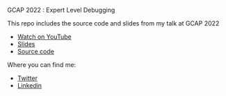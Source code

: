 GCAP 2022 : Expert Level Debugging

This repo includes the source code and slides from my talk at GCAP 2022

* [Watch on YouTube](https://www.youtube.com/watch?v=UQNdkdsKoVU)
* [Slides](./slides.pdf)
* [Source code](./StackCorruption/main.cpp)


Where you can find me:
 * [Twitter](https://twitter.com/reductor)
 * [Linkedin](https://www.linkedin.com/in/james-mitchell-2281bb44/)

